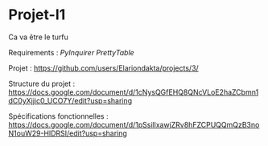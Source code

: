 # Projet-I1

Ca va être le turfu

Requirements : *PyInquirer PrettyTable*

Projet : https://github.com/users/Elariondakta/projects/3/

Structure du projet : https://docs.google.com/document/d/1cNysQGfEHQ8QNcVLoE2haZCbmn1dC0yXjjic0_UCO7Y/edit?usp=sharing

Spécifications fonctionnelles : https://docs.google.com/document/d/1pSsillxawjZRv8hFZCPUQQmQzB3noN1ouW29-HlDRSI/edit?usp=sharing